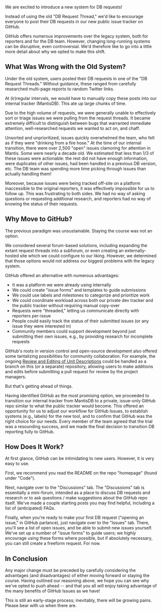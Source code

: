 We are excited to introduce a new system for DB requests!

Instead of using the old "DB Request Thread," we'd like to encourage everyone to post their DB requests in our new public issue tracker on GitHub.

GitHub offers numerous improvements over the legacy system, both for reporters and for the DB team. However, changing long-running systems can be disruptive, even controversial. We'd therefore like to go into a little more detail about why we opted to make this shift.

## What Was Wrong with the Old System?
Under the old system, users posted their DB requests in one of the "DB Request Threads." Without guidance, these ranged from carefully researched multi-page reports to random Twitter links.

At (ir)regular intervals, we would have to manually copy these posts into our internal tracker (MantisDB). This ate up large chunks of time. 

Due to the high volume of requests, we were generally unable to effectively sort or triage issues we were pulling from the request threads. It became extremely difficult to distinguish between bugs that warranted immediate attention, well-researched requests we wanted to act on, and chaff. 

Unsorted and unprioritized, issues quickly overwhelmed the team, who felt as if they were "drinking from a fire hose." At the time of our internal transition, there were over 2,500 "open" issues clamoring for attention in Mantis. Some were nearly a decade old. We estimated that less than 1/3 of these issues were actionable: the rest did not have enough information, were duplicates of other issues, had been handled in a previous DB version, etc. The DB team was spending more time picking through issues than actually handling them!

Moreover, because issues were being tracked off-site on a platform inaccessible to the original reporters, it was effectively impossible for us to follow up. This was frustrating to both sides. We had no way of asking questions or requesting additional research, and reporters had no way of knowing the status of their requests.

## Why Move to GitHub?
The previous paradigm was unsustainable. Staying the course was not an option.

We considered several forum-based solutions, including expanding the extant request threads into a subforum, or even creating an externally-hosted site which we could configure to our liking. However, we determined that those options would not address our biggest problems with the legacy system.

GitHub offered an alternative with numerous advantages:

* It was a platform we were already using internally
* We could create "issue forms" and templates to guide submissions
* We could use labels and milestones to categorize and prioritize work
* We could coordinate workload across both our private dev tracker and the public tracker without requiring manual copy-over
* Requests were "threaded," letting us communicate directly with reporters per-issue
* People could easily track the status of their submitted issues (or any issue they were interested in)
* Community members could support development beyond just submitting their own issues, e.g., by providing research for incomplete requests

GitHub's roots in version control and open-source development also offered some tantalizing possibilities for community collaboration. For example, the ongoing [Review and Editing of Unit Descriptions]() could be handled as a branch on this (or a separate) repository, allowing users to make additions and edits before submitting a pull request for review by the project managers. 

But that's getting ahead of things.

Having identified GitHub as the most promising option, we proceeded to transition our internal tracker from MantisDB to a private, issue-only GitHub repo similar to what the public tracker would become. This offered an opportunity for us to adjust our workflow for GitHub Issues, to establish systems (e.g., labels) for the new tool, and to confirm that GitHub was the right choice for our needs. Every member of the team agreed that the trial was a resounding success, and we made the final decision to transition DB reporting fully to GitHub.

## How Does It Work?
At first glance, GitHub can be intimidating to new users. However, it is very easy to use.

First, we recommend you read the README on the repo "homepage" (found under "Code").

Next, navigate over to the "Discussions" tab. The "Discussions" tab is essentially a mini-forum, intended as a place to discuss DB requests and research or to ask questions / make suggestions about the GitHub repo itself. We've made a couple starting posts you may find helpful, including a list of (anticipated) FAQs.

Finally, when you're ready to make your first DB request ("opening an issue," in GitHub parlance), just navigate over to the "Issues" tab. There, you'll see a list of open issues, and be able to submit new issues yourself. We've set up a number of "issue forms" to guide users; we *highly* encourage using these forms where possible, but if absolutely necessary, you can still create a freeform request. For now.

## In Conclusion
Any major change must be preceded by carefully considering the advantages (and disadvantages) of either moving forward or staying the course. Having outlined our reasoning above, we hope you can see why we've opted to push ahead -- and that you all will enjoy taking advantage of the many benefits of GitHub Issues as we have!

This is still an early-stage process; inevitably, there will be growing pains. Please bear with us when there are.